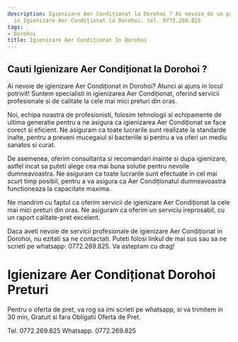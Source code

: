 ```yaml
---
description: Igienizare Aer Condiționat la Dorohoi ? Ai nevoie de un profesionist
  in Igienizare Aer Condiționat la Dorohoi. tel. 0772.269.825
tags:
- Dorohoi
title: Igienizare Aer Condiționat In Dorohoi
---
```



## Cauti Igienizare Aer Condiționat la Dorohoi ?


Ai nevoie de igienizare Aer Condiționat in Dorohoi? Atunci ai ajuns in locul potrivit! Suntem specialisti in igienizarea Aer Condiționat, oferind servicii profesionale si de calitate la cele mai mici preturi din oras.

Noi, echipa noastra de profesionisti, folosim tehnologii si echipamente de ultima generatie pentru a ne asigura ca igienizarea Aer Condiționat se face corect si eficient. Ne asiguram ca toate lucrarile sunt realizate la standarde inalte, pentru a preveni mucegaiul si bacteriile si pentru a va oferi un mediu sanatos si curat.

De asemenea, oferim consultanta si recomandari inainte si dupa igienizare, astfel incat sa puteti alege cea mai buna solutie pentru nevoile dumneavoastra. Ne asiguram ca toate lucrarile sunt efectuate in cel mai scurt timp posibil, pentru a va asigura ca Aer Condiționatul dumneavoastra functioneaza la capacitate maxima.

Ne mandrim cu faptul ca oferim servicii de igienizare Aer Condiționat la cele mai mici preturi din oras. Ne asiguram ca oferim un serviciu ireprosabil, cu un raport calitate-pret excelent.

Daca aveti nevoie de servicii profesionale de igienizare Aer Condiționat in Dorohoi, nu ezitati sa ne contactati. Puteti folosi linkul de mai sus sau sa ne scrieti pe whatsapp: 0772.269.825. Va asteptam cu drag!

# Igienizare Aer Condiționat Dorohoi Preturi
Pentru o oferta de pret, va rog sa imi scrieti pe whatsapp, si va trimitem in 30 min, Gratuit si fara Obligatii Oferta de Pret.

Tel. 0772.269.825
Whatsapp. 0772.269.825